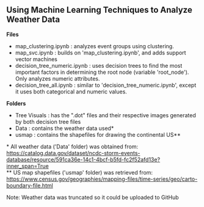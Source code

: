 ## __Using Machine Learning Techniques to Analyze Weather Data__

__Files__<br>
- map_clustering.ipynb : analyzes event groups using clustering.<br>
- map\_svc.ipynb : builds on 'map_clustering.ipynb', and adds support vector machines<br>
- decision\_tree_numeric.ipynb : uses decision trees to find the most important factors in determining the root node (variable 'root\_node'). Only analyzes numeric attributes.<br>
- decision\_tree\_all.ipynb : similar to 'decision\_tree_numeric.ipynb', except it uses both categorical and numeric values.<br>

__Folders__<br>
- Tree Visuals : has the ".dot" files and their respective images generated by both decision tree files<br>
- Data : contains the weather data used\*<br>
- usmap : contains the shapefiles for drawing the continental US\*\*

\* All weather data ('Data' folder) was obtained from: https://catalog.data.gov/dataset/ncdc-storm-events-database/resource/591ca36e-14c1-4bcf-b5fd-fc2f52afd13e?inner_span=True<br>
\*\* US map shapefiles ('usmap' folder) was retrieved from: https://www.census.gov/geographies/mapping-files/time-series/geo/carto-boundary-file.html<br>

Note: Weather data was truncated so it could be uploaded to GitHub
